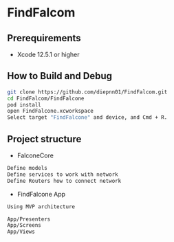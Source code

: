 # FindFalcom

## Prerequirements

* Xcode 12.5.1 or higher

## How to Build and Debug

```bash
git clone https://github.com/diepnn01/FindFalcom.git
cd FindFalcom/FindFalcone
pod install
open FindFalcone.xcworkspace
Select target "FindFalcone" and device, and Cmd + R.
```

## Project structure

* FalconeCore
```bash
Define models
Define services to work with network
Define Routers how to connect network
```

* FindFalcone App
```bash
Using MVP architecture

App/Presenters
App/Screens
App/Views
```
